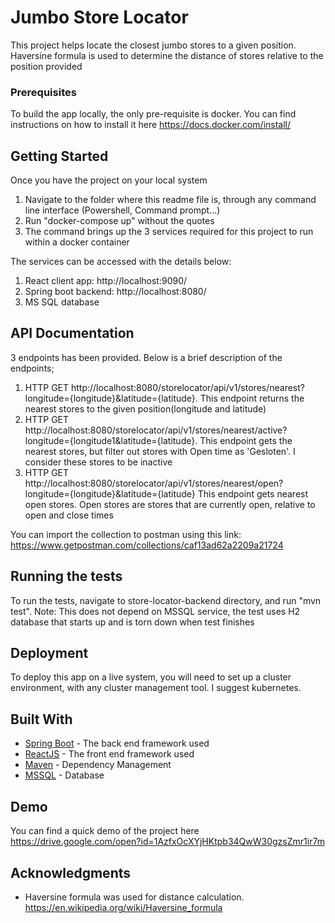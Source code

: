 # Jumbo Store Locator

This project helps locate the closest jumbo stores to a given position. Haversine formula is used to determine the distance of stores relative to the position provided

### Prerequisites

To build the app locally, the only pre-requisite is docker.
You can find instructions on how to install it here https://docs.docker.com/install/

## Getting Started
Once you have the project on your local system 
1. Navigate to the folder where this readme file is, through any command line interface (Powershell, Command prompt...)
2. Run "docker-compose up" without the quotes
3. The command brings up the 3 services required for this project to run within a docker container

The services can be accessed with the details below:
1. React client app: http://localhost:9090/
2. Spring boot backend: http://localhost:8080/
3. MS SQL database

## API Documentation 
3 endpoints has been provided. Below is a brief description of the endpoints;
  1. HTTP GET http://localhost:8080/storelocator/api/v1/stores/nearest?longitude={longitude}&latitude={latitude}.
     This endpoint returns the nearest stores to the given position(longitude and latitude)
  2. HTTP GET http://localhost:8080/storelocator/api/v1/stores/nearest/active?longitude={longitude1&latitude={latitude}.
     This endpoint gets the nearest stores, but filter out stores with Open time as 'Gesloten'. I consider these stores to be inactive
  3. HTTP GET http://localhost:8080/storelocator/api/v1/stores/nearest/open?longitude={longitude}&latitude={latitude}
     This endpoint gets nearest open stores. Open stores are stores that are currently open, relative to open and close times
    
  You can import the collection to postman using this link: https://www.getpostman.com/collections/caf13ad62a2209a21724
 

## Running the tests

To run the tests, navigate to store-locator-backend directory, and run "mvn test".
Note: This does not depend on MSSQL service, the test uses H2 database that starts up and is torn down when test finishes


## Deployment

To deploy this app on a live system, you will need to set up a cluster environment, with any cluster management tool. I suggest kubernetes. 
## Built With

* [Spring Boot](https://docs.spring.io/spring-boot/docs/current/reference/html/) - The back end framework used
* [ReactJS](https://reactjs.org/docs/getting-started.html) - The front end framework used
* [Maven](https://maven.apache.org/) - Dependency Management
* [MSSQL](https://docs.microsoft.com/en-us/sql/) - Database

## Demo
You can find a quick demo of the project here https://drive.google.com/open?id=1AzfxOcXYjHKtpb34QwW30gzsZmr1ir7m


## Acknowledgments

* Haversine formula was used for distance calculation. https://en.wikipedia.org/wiki/Haversine_formula
